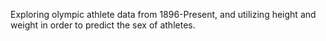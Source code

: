 Exploring olympic athlete data from 1896-Present, and utilizing height and weight in order to predict the sex of athletes.
